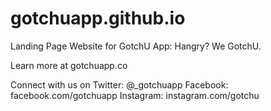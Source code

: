 # gotchuapp.github.io
Landing Page Website for GotchU App: Hangry? We GotchU.

Learn more at gotchuapp.co

Connect with us on
Twitter: @_gotchuapp
Facebook: facebook.com/gotchuapp
Instagram: instagram.com/gotchu
